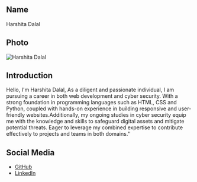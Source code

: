 ## Name
Harshita Dalal

## Photo
![Harshita Dalal](https://i.postimg.cc/HkY9mnqR/PXL-20231228-124636366-PORTRAIT.jpg)

## Introduction
Hello, I'm Harshita Dalal, As a diligent and passionate individual, I am pursuing a career in both web development and cyber security.
With a strong foundation in programming languages such as HTML, CSS and Python, coupled with hands-on experience
in building responsive and user-friendly websites.Additionally, my ongoing studies in cyber security equip me with the knowledge and 
skills to safeguard digital assets and mitigate potential threats. Eager to leverage my combined expertise to contribute effectively to projects and teams in both domains."
## Social Media
- [GitHub](https://github.com/Harshita-Dalal)
- [LinkedIn](https://www.linkedin.com/in/harshita-dalal-74454a250/)
